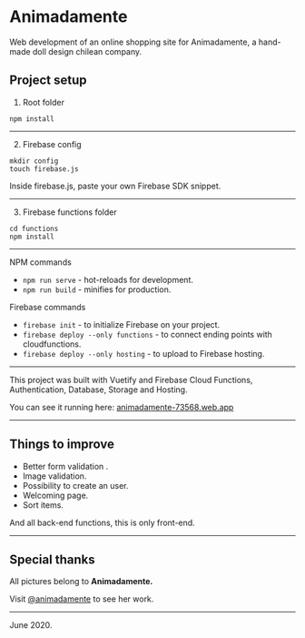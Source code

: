 # Animadamente

Web development of an online shopping site for Animadamente, a hand-made doll design chilean company.

## Project setup

1. Root folder
```
npm install
```
---

2. Firebase config

```
mkdir config
touch firebase.js
```
Inside firebase.js, paste your own Firebase SDK snippet.

---

3. Firebase functions folder

```
cd functions
npm install
```

---
NPM commands

* `npm run serve` - hot-reloads for development.
* `npm run build` - minifies for production.

Firebase commands

* `firebase init` - to initialize Firebase on your project.
* `firebase deploy --only functions` - to connect ending points with cloudfunctions.
* `firebase deploy --only hosting` - to upload to Firebase hosting.

---

This project was built with Vuetify and Firebase Cloud Functions, Authentication, Database, Storage and Hosting.
 
You can see it running here: [animadamente-73568.web.app](https://animadamente-73568.web.app "Animadamente web test")

---

## Things to improve

- Better form validation .
- Image validation.
- Possibility to create an user.
- Welcoming page.
- Sort items.

And all back-end functions, this is only front-end.

---

## Special thanks

All pictures belong to **Animadamente.**

Visit [@animadamente](https://www.instagram.com/animadamente/ "Animadamente on Instagram") to see her work.

---
June 2020.


